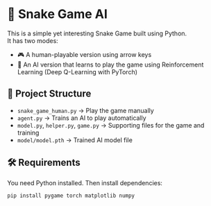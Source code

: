 # 🐍 Snake Game AI

This is a simple yet interesting Snake Game built using Python.  
It has two modes:
- 🎮 A human-playable version using arrow keys
- 🤖 An AI version that learns to play the game using Reinforcement Learning (Deep Q-Learning with PyTorch)

## 📁 Project Structure

- `snake_game_human.py` → Play the game manually
- `agent.py` → Trains an AI to play automatically
- `model.py`, `helper.py`, `game.py` → Supporting files for the game and training
- `model/model.pth` → Trained AI model file

## 🛠 Requirements

You need Python installed. Then install dependencies:

```bash
pip install pygame torch matplotlib numpy
